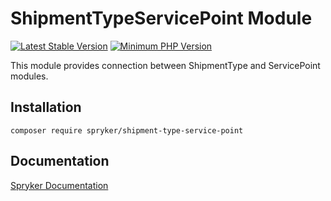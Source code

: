 # ShipmentTypeServicePoint Module
[![Latest Stable Version](https://poser.pugx.org/spryker/shipment-type-service-point/v/stable.svg)](https://packagist.org/packages/spryker/shipment-type-service-point)
[![Minimum PHP Version](https://img.shields.io/badge/php-%3E%3D%208.1-8892BF.svg)](https://php.net/)

This module provides connection between ShipmentType and ServicePoint modules.

## Installation

```
composer require spryker/shipment-type-service-point
```

## Documentation

[Spryker Documentation](https://docs.spryker.com)
